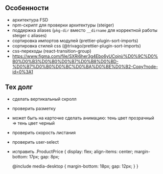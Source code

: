 ## Особенности

- архитектура FSD
- npm-скрипт для проверки архитектуры (steiger)
- поддержка aliases (`pkg-dir` вместо `__dirname` для корректной работы steiger c aliases)
- сортировка импортов модулей (prettier-plugin-sort-imports)
- сортировка стилей css (@trivago/prettier-plugin-sort-imports)
- css-переходы (react-transition-group)
- https://www.figma.com/file/SXRi6her3g4Ebo6yUCojnj/%D0%9C%D0%B0%D0%B3%D0%B0%D0%B7%D0%B8%D0%BD-%D0%B7%D0%B0%D0%BC%D0%BA%D0%BE%D0%B2-Copy?node-id=0%3A1

## Тех долг

- сделать вертикальный скролл
- проверить разметку
- может быть на карточке сделать анимацию: тень цвет прозрачный => тень цвет черный
- проверить скорость листания
- проверить user-select

- исправить
  .ProductPrice {
  display: flex;
  align-items: center;
  margin-bottom: 17px;
  gap: 8px;

  @include media-desktop {
  margin-bottom: 18px;
  gap: 12px;
  }
  }
